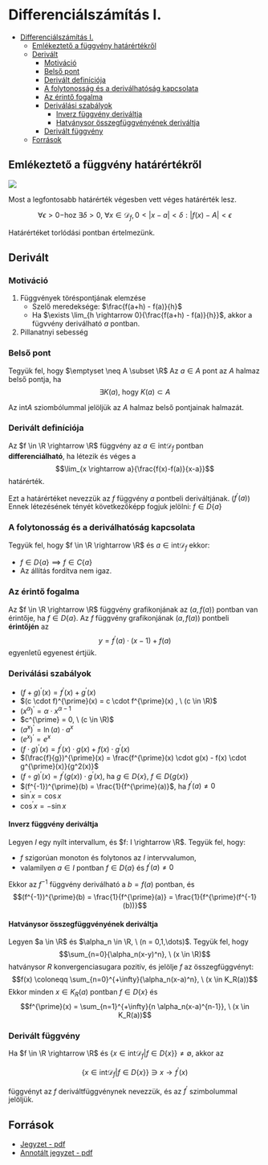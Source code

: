 # Differenciálszámítás I.

<!--toc:start-->
- [Differenciálszámítás I.](#differenciálszámítás-i)
  - [Emlékeztető a függvény határértékről](#emlékeztető-a-függvény-határértékről)
  - [Derivált](#derivált)
    - [Motiváció](#motiváció)
    - [Belső pont](#belső-pont)
    - [Derivált definíciója](#derivált-definíciója)
    - [A folytonosság és a deriválhatóság kapcsolata](#a-folytonosság-és-a-deriválhatóság-kapcsolata)
    - [Az érintő fogalma](#az-érintő-fogalma)
    - [Deriválási szabályok](#deriválási-szabályok)
      - [Inverz függvény deriváltja](#inverz-függvény-deriváltja)
      - [Hatványsor összegfüggvényének deriváltja](#hatványsor-összegfüggvényének-deriváltja)
    - [Derivált függvény](#derivált-függvény)
  - [Források](#források)
<!--toc:end-->

## Emlékeztető a függvény határértékről
![](https://imgur.com/9scjqfE.png)

Most a legfontosabb határérték végesben vett véges határérték lesz.

$$\forall \epsilon > 0 \mathrm{-hoz} \  \exists \delta > 0, \ \forall x \in \mathcal{D}_f, 0 < \vert x-a \vert < \delta: \vert f(x) - A \vert < \epsilon$$

Határértéket torlódási pontban értelmezünk.

## Derivált

### Motiváció
1) Függvények töréspontjának elemzése
	- Szelő meredeksége: $\frac{f(a+h) - f(a)}{h}$
	- Ha $\exists \lim_{h \rightarrow 0}{\frac{f(a+h) - f(a)}{h}}$, akkor a fügvvény deriválható $a$ pontban.
2) Pillanatnyi sebesség

### Belső pont
Tegyük fel, hogy $\emptyset \neq A \subset \R$ Az $a \in A$ pont az $A$ halmaz belső pontja,
ha $$\exists K(a), \ \mathrm{hogy} \ K(a) \subset A$$

Az $\mathrm{int}A$ sziombólummal jelöljük az $A$ halmaz belső pontjainak halmazát.

### Derivált definíciója
Az $f \in \R \rightarrow \R$ függvény az $a \in \mathrm{int} \mathcal{D}_f$ pontban **differenciálható**, ha létezik és véges a
$$\lim_{x \rightarrow a}{\frac{f(x)-f(a)}{x-a}}$$ határérték.

Ezt a határértéket nevezzük az $f$ függvény $a$ pontbeli deriváltjának. ($f^{\prime}(a)$)\
Ennek létezésének tényét következőképp fogjuk jelölni: $f \in D\{a\}$

### A folytonosság és a deriválhatóság kapcsolata
Tegyük fel, hogy $f \in \R \rightarrow \R$ és $a \in \mathrm{int} \mathcal{D}_f$ ekkor:
- $f \in D\{a\} \implies f \in C\{a\}$
- Az állítás fordítva nem igaz.

### Az érintő fogalma
Az $f \in \R \rightarrow \R$ függvény grafikonjának az $(a, f(a))$ pontban van érintője,
ha $f \in D\{a\}$. Az $f$ függvény grafikonjának $(a, f(a))$ pontbeli **érintőjén** az
$$y = f^{\prime}(a) \cdot (x-1) + f(a)$$ egyenletű egyenest értjük.

### Deriválási szabályok
- $(f + g)^{\prime}(x) = f^{\prime}(x) + g^{\prime}(x)$
- $(c \cdot f)^{\prime}(x) = c \cdot f^{\prime}(x) , \ (c \in \R)$
- $(x^{\alpha})^{\prime} = \alpha \cdot x^{\alpha - 1}$
- $c^{\prime} = 0, \ (c \in \R)$
- $(a^x)^{\prime} = \ln(a) \cdot a^x$
- $(e^x)^{\prime} = e^x$
- $(f \cdot g)^{\prime}(x) = f^{\prime}(x) \cdot g(x) + f(x) \cdot g^{\prime}(x)$
- $(\frac{f}{g})^{\prime}(x) = \frac{f^{\prime}(x) \cdot g(x) - f(x) \cdot g^{\prime}(x)}{g^2(x)}$
- $(f \circ g)^{\prime}(x) = f^{\prime}(g(x)) \cdot g^{\prime}(x)$, ha $g \in D\{x\}, \ f \in D\{g(x)\}$
- $(f^{-1})^{\prime}(b) = \frac{1}{f^{\prime}(a)}$, ha $f^{\prime}(a) \neq 0$
- $\sin^{\prime}x = \cos x$
- $\cos^{\prime} x = - \sin x$

#### Inverz függvény deriváltja
Legyen $I$ egy nyílt intervallum, és $f: I \rightarrow \R$. Tegyük fel, hogy:
- $f$ szigorúan monoton és folytonos az $I$ intervvalumon,
- valamilyen $a \in I$ pontban $f \in D\{a\}$ és $f^{\prime}(a) \neq 0$

Ekkor az $f^{-1}$ függvény deriválható a $b = f(a)$ pontban, és
$$(f^{-1})^{\prime}(b) = \frac{1}{f^{\prime}(a)} = \frac{1}{f^{\prime}(f^{-1}(b))}$$

#### Hatványsor összegfüggvényének deriváltja
Legyen $a \in \R$ és $\alpha_n \in \R, \ (n = 0,1,\dots)$. Tegyük fel, hogy
$$\sum_{n=0}{\alpha_n(x-y)^n}, \ (x \in \R)$$ hatványsor $R$ konvergenciasugara pozitív, és jelölje $f$ az összegfüggvényt:
$$f(x) \coloneqq \sum_{n=0}^{+\infty}{\alpha_n(x-a)^n}, \ (x \in K_R(a))$$
Ekkor minden $x \in K_R(a)$ pontban $f \in D\{x\}$ és
$$f^{\prime}(x) = \sum_{n=1}^{+\infty}{n \alpha_n(x-a)^{n-1}}, \ (x \in K_R(a))$$

### Derivált függvény
Ha $f \in \R \rightarrow \R$ és $\{x \in \mathrm{int} \mathcal{D}_f \vert f \in D\{x\}\} \neq \emptyset$, akkor az

$$\{x \in \mathrm{int} \mathcal{D}_f \vert f \in D\{x\}\} \ni x \to f^{\prime}(x)$$

függvényt az $f$ deriváltfüggvénynek nevezzük, és az $f^{\prime}$ szimbolummal jelöljük.


## Források
- [Jegyzet - pdf](https://numanal.inf.elte.hu/~szili/Oktatas/An_II_F_2023_tavasz/01_AnIIF-Ea_2023_tavasz.pdf)
- [Annotált jegyzet - pdf](https://drive.google.com/file/d/1uuPfKDxRtIZleyuMOdFPFpd1tsGgWthN/view)